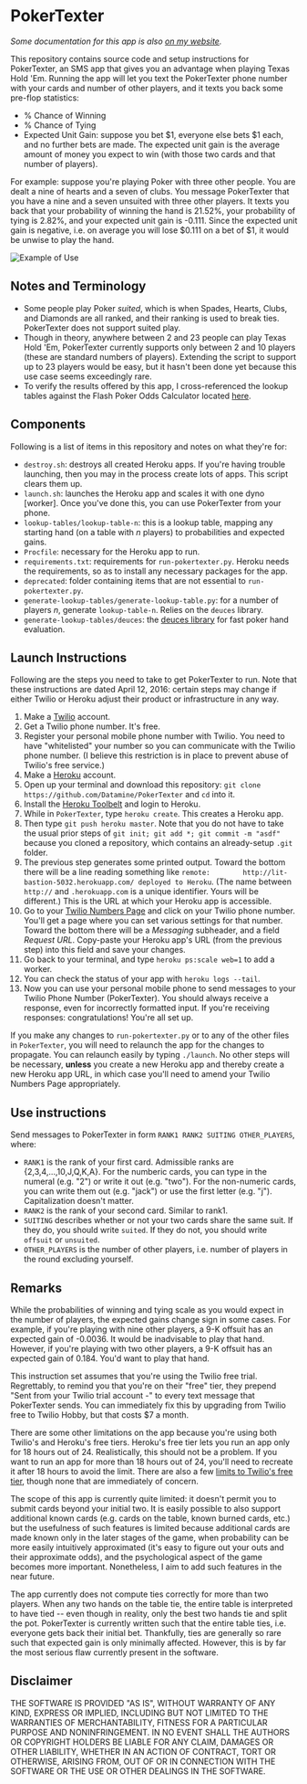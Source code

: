 # PokerTexter

*Some documentation for this app is also [on my website](http://www.johnloeber.com/docs/pokertexter.html).*

This repository contains source code and setup instructions for PokerTexter, an SMS app that gives you an advantage when playing Texas Hold 'Em. Running the app will let you text the PokerTexter phone number with your cards and number of other players, and it texts you back some pre-flop statistics:
* % Chance of Winning
* % Chance of Tying
* Expected Unit Gain: suppose you bet $1, everyone else bets $1 each, and no further bets are made. The expected unit gain is the average amount of money you expect to win (with those two cards and that number of players).

For example: suppose you're playing Poker with three other people. You are dealt a nine of hearts and a seven of clubs. You message PokerTexter that you have a nine and a seven unsuited with three other players. It texts you back that your probability of winning the hand is 21.52%, your probability of tying is 2.82%, and your expected unit gain is -0.111. Since the expected unit gain is negative, i.e. on average you will lose $0.111 on a bet of $1, it would be unwise to play the hand.

![Example of Use](https://raw.githubusercontent.com/Datamine/PokerTexter/master/example.png)


## Notes and Terminology

* Some people play Poker *suited*, which is when Spades, Hearts, Clubs, and Diamonds are all ranked, and their ranking is used to break ties. PokerTexter does not support suited play.
* Though in theory, anywhere between 2 and 23 people can play Texas Hold 'Em, PokerTexter currently supports only between 2 and 10 players (these are standard numbers of players). Extending the script to support up to 23 players would be easy, but it hasn't been done yet because this use case seems exceedingly rare.
* To verify the results offered by this app, I cross-referenced the lookup tables against the Flash Poker Odds Calculator located [here](http://www.pokernews.com/poker-tools/poker-odds-calculator.htm).

## Components

Following is a list of items in this repository and notes on what they're for:
* `destroy.sh`: destroys all created Heroku apps. If you're having trouble launching, then you may in the process create lots of apps. This script clears them up.
* `launch.sh`: launches the Heroku app and scales it with one dyno [worker]. Once you've done this, you can use PokerTexter from your phone.
* `lookup-tables/lookup-table-n`: this is a lookup table, mapping any starting hand (on a table with *n* players) to probabilities and expected gains.
* `Procfile`: necessary for the Heroku app to run.
* `requirements.txt`: requirements for `run-pokertexter.py`. Heroku needs the requirements, so as to install any necessary packages for the app.
* `deprecated`: folder containing items that are not essential to `run-pokertexter.py`.
* `generate-lookup-tables/generate-lookup-table.py`: for a number of players *n*, generate `lookup-table-n`. Relies on the `deuces` library.
* `generate-lookup-tables/deuces`: the [deuces library](https://github.com/worldveil/deuces) for fast poker hand evaluation.

## Launch Instructions

Following are the steps you need to take to get PokerTexter to run. Note that these instructions are dated April 12, 2016: certain steps may change if either Twilio or Heroku adjust their product or infrastructure in any way.

1. Make a [Twilio](https://www.twilio.com/) account.
2. Get a Twilio phone number. It's free.
3. Register your personal mobile phone number with Twilio. You need to have "whitelisted" your number so you can communicate with the Twilio phone number. (I believe this restriction is in place to prevent abuse of Twilio's free service.)
4. Make a [Heroku](https://www.heroku.com/) account.
5. Open up your terminal and download this repository: `git clone https://github.com/Datamine/PokerTexter` and `cd` into it.
6. Install the [Heroku Toolbelt](https://devcenter.heroku.com/articles/getting-started-with-python#set-up) and login to Heroku.
7. While in `PokerTexter`, type `heroku create`. This creates a Heroku app.
8. Then type `git push heroku master`. Note that you do not have to take the usual prior steps of `git init; git add *; git commit -m "asdf"` because you cloned a repository, which contains an already-setup `.git` folder.
9. The previous step generates some printed output. Toward the bottom there will be a line reading something like `remote:        http://lit-bastion-5032.herokuapp.com/ deployed to Heroku`. (The name between `http://` and `.herokuapp.com` is a unique identifier. Yours will be different.) This is the URL at which your Heroku app is accessible.
10. Go to your [Twilio Numbers Page](https://www.twilio.com/user/account/phone-numbers/incoming) and click on your Twilio phone number. You'll get a page where you can set various settings for that number. Toward the bottom there will be a *Messaging* subheader, and a field *Request URL*. Copy-paste your Heroku app's URL (from the previous step) into this field and save your changes.
11. Go back to your terminal, and type `heroku ps:scale web=1` to add a worker.
12. You can check the status of your app with `heroku logs --tail`.
13. Now you can use your personal mobile phone to send messages to your Twilio Phone Number (PokerTexter). You should always receive a response, even for incorrectly formatted input. If you're receiving responses: congratulations! You're all set up. 

If you make any changes to `run-pokertexter.py` or to any of the other files in `PokerTexter`, you will need to relaunch the app for the changes to propagate. You can relaunch easily by typing `./launch`. No other steps will be necessary, **unless** you create a new Heroku app and thereby create a new Heroku app URL, in which case you'll need to amend your Twilio Numbers Page appropriately.

## Use instructions

Send messages to PokerTexter in form `RANK1 RANK2 SUITING OTHER_PLAYERS`, where:
* `RANK1` is the rank of your first card. Admissible ranks are {2,3,4,...,10,J,Q,K,A}. For the numberic cards, you can type in the numeral (e.g. "2") or write it out (e.g. "two"). For the non-numeric cards, you can write them out (e.g. "jack") or use the first letter (e.g. "j"). Capitalization doesn't matter.
* `RANK2` is the rank of your second card. Similar to rank1.
* `SUITING` describes whether or not your two cards share the same suit. If they do, you should write `suited`. If they do not, you should write `offsuit` or `unsuited`. 
* `OTHER_PLAYERS` is the number of other players, i.e. number of players in the round excluding yourself.

## Remarks

While the probabilities of winning and tying scale as you would expect in the number of players, the expected gains change sign in some cases. For example, if you're playing with nine other players, a 9-K offsuit has an expected gain of -0.0036. It would be inadvisable to play that hand. However, if you're playing with two other players, a 9-K offsuit has an expected gain of 0.184. You'd want to play that hand.

This instruction set assumes that you're using the Twilio free trial. Regrettably, to remind you that you're on their "free" tier, they prepend "Sent from your Twilio trial account -" to every text message that PokerTexter sends. You can immediately fix this by upgrading from Twilio free to Twilio Hobby, but that costs $7 a month.

There are some other limitations on the app because you're using both Twilio's and Heroku's free tiers. Heroku's free tier lets you run an app only for 18 hours out of 24. Realistically, this should not be a problem. If you want to run an app for more than 18 hours out of 24, you'll need to recreate it after 18 hours to avoid the limit. There are also a few [limits to Twilio's free tier](https://www.twilio.com/help/faq/twilio-basics/how-does-twilios-free-trial-work), though none that are immediately of concern.

The scope of this app is currently quite limited: it doesn't permit you to submit cards beyond your initial two. It is easily possible to also support additional known cards (e.g. cards on the table, known burned cards, etc.) but the usefulness of such features is limited because additional cards are made known only in the later stages of the game, when probability can be more easily intuitively approximated (it's easy to figure out your outs and their approximate odds), and the psychological aspect of the game becomes more important. Nonetheless, I aim to add such features in the near future.

The app currently does not compute ties correctly for more than two players. When any two hands on the table tie, the entire table is interpreted to have tied -- even though in reality, only the best two hands tie and split the pot. PokerTexter is currently written such that the entire table ties, i.e. everyone gets back their initial bet. Thankfully, ties are generally so rare such that expected gain is only minimally affected. However, this is by far the most serious flaw currently present in the software.

## Disclaimer

THE SOFTWARE IS PROVIDED "AS IS", WITHOUT WARRANTY OF ANY KIND, EXPRESS OR IMPLIED, INCLUDING BUT NOT LIMITED TO THE WARRANTIES OF MERCHANTABILITY, FITNESS FOR A PARTICULAR PURPOSE AND NONINFRINGEMENT. IN NO EVENT SHALL THE AUTHORS OR COPYRIGHT HOLDERS BE LIABLE FOR ANY CLAIM, DAMAGES OR OTHER LIABILITY, WHETHER IN AN ACTION OF CONTRACT, TORT OR OTHERWISE, ARISING FROM, OUT OF OR IN CONNECTION WITH THE SOFTWARE OR THE USE OR OTHER DEALINGS IN THE SOFTWARE.
